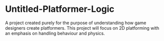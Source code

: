 # Untitled-Platformer-Logic
A project created purely for the purpose of understanding how game designers create platformers. This project will focus on 2D platforming with an emphasis on handling behaviour and physics.
